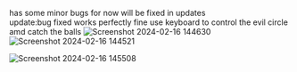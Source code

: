 has some minor bugs for now will be fixed in updates<br>
update:bug fixed works perfectly fine
use keyboard to control the evil circle amd catch the balls ![Screenshot 2024-02-16 144630](https://github.com/yellowamit/BouncingBallGame/assets/115355251/b66c53cb-3c25-43f0-8413-2187ebdd0648)
![Screenshot 2024-02-16 144521](https://github.com/yellowamit/BouncingBallGame/assets/115355251/64b127d8-3bc2-453b-9d6f-aecc4e0d0ad8)

![Screenshot 2024-02-16 145508](https://github.com/yellowamit/BouncingBallGame/assets/115355251/978009d6-2742-4231-bf4c-32da06f8ad61)
